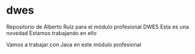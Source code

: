 # dwes
Repositorio de Alberto Ruiz para el módulo profesional DWES
Esta es una novedad
Estamos trabajando en ello

Vamos a trabajar con Java en este módulo profesional

